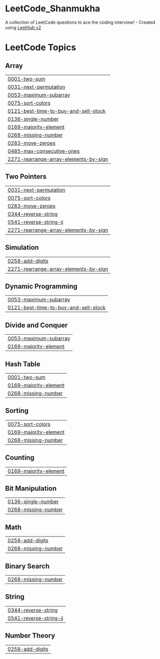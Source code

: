 # LeetCode_Shanmukha
A collection of LeetCode questions to ace the coding interview! - Created using [LeetHub v2](https://github.com/arunbhardwaj/LeetHub-2.0)

<!---LeetCode Topics Start-->
# LeetCode Topics
## Array
|  |
| ------- |
| [0001-two-sum](https://github.com/ShanmukhaSrinivasa/LeetCode_Shanmukha/tree/master/0001-two-sum) |
| [0031-next-permutation](https://github.com/ShanmukhaSrinivasa/LeetCode_Shanmukha/tree/master/0031-next-permutation) |
| [0053-maximum-subarray](https://github.com/ShanmukhaSrinivasa/LeetCode_Shanmukha/tree/master/0053-maximum-subarray) |
| [0075-sort-colors](https://github.com/ShanmukhaSrinivasa/LeetCode_Shanmukha/tree/master/0075-sort-colors) |
| [0121-best-time-to-buy-and-sell-stock](https://github.com/ShanmukhaSrinivasa/LeetCode_Shanmukha/tree/master/0121-best-time-to-buy-and-sell-stock) |
| [0136-single-number](https://github.com/ShanmukhaSrinivasa/LeetCode_Shanmukha/tree/master/0136-single-number) |
| [0169-majority-element](https://github.com/ShanmukhaSrinivasa/LeetCode_Shanmukha/tree/master/0169-majority-element) |
| [0268-missing-number](https://github.com/ShanmukhaSrinivasa/LeetCode_Shanmukha/tree/master/0268-missing-number) |
| [0283-move-zeroes](https://github.com/ShanmukhaSrinivasa/LeetCode_Shanmukha/tree/master/0283-move-zeroes) |
| [0485-max-consecutive-ones](https://github.com/ShanmukhaSrinivasa/LeetCode_Shanmukha/tree/master/0485-max-consecutive-ones) |
| [2271-rearrange-array-elements-by-sign](https://github.com/ShanmukhaSrinivasa/LeetCode_Shanmukha/tree/master/2271-rearrange-array-elements-by-sign) |
## Two Pointers
|  |
| ------- |
| [0031-next-permutation](https://github.com/ShanmukhaSrinivasa/LeetCode_Shanmukha/tree/master/0031-next-permutation) |
| [0075-sort-colors](https://github.com/ShanmukhaSrinivasa/LeetCode_Shanmukha/tree/master/0075-sort-colors) |
| [0283-move-zeroes](https://github.com/ShanmukhaSrinivasa/LeetCode_Shanmukha/tree/master/0283-move-zeroes) |
| [0344-reverse-string](https://github.com/ShanmukhaSrinivasa/LeetCode_Shanmukha/tree/master/0344-reverse-string) |
| [0541-reverse-string-ii](https://github.com/ShanmukhaSrinivasa/LeetCode_Shanmukha/tree/master/0541-reverse-string-ii) |
| [2271-rearrange-array-elements-by-sign](https://github.com/ShanmukhaSrinivasa/LeetCode_Shanmukha/tree/master/2271-rearrange-array-elements-by-sign) |
## Simulation
|  |
| ------- |
| [0258-add-digits](https://github.com/ShanmukhaSrinivasa/LeetCode_Shanmukha/tree/master/0258-add-digits) |
| [2271-rearrange-array-elements-by-sign](https://github.com/ShanmukhaSrinivasa/LeetCode_Shanmukha/tree/master/2271-rearrange-array-elements-by-sign) |
## Dynamic Programming
|  |
| ------- |
| [0053-maximum-subarray](https://github.com/ShanmukhaSrinivasa/LeetCode_Shanmukha/tree/master/0053-maximum-subarray) |
| [0121-best-time-to-buy-and-sell-stock](https://github.com/ShanmukhaSrinivasa/LeetCode_Shanmukha/tree/master/0121-best-time-to-buy-and-sell-stock) |
## Divide and Conquer
|  |
| ------- |
| [0053-maximum-subarray](https://github.com/ShanmukhaSrinivasa/LeetCode_Shanmukha/tree/master/0053-maximum-subarray) |
| [0169-majority-element](https://github.com/ShanmukhaSrinivasa/LeetCode_Shanmukha/tree/master/0169-majority-element) |
## Hash Table
|  |
| ------- |
| [0001-two-sum](https://github.com/ShanmukhaSrinivasa/LeetCode_Shanmukha/tree/master/0001-two-sum) |
| [0169-majority-element](https://github.com/ShanmukhaSrinivasa/LeetCode_Shanmukha/tree/master/0169-majority-element) |
| [0268-missing-number](https://github.com/ShanmukhaSrinivasa/LeetCode_Shanmukha/tree/master/0268-missing-number) |
## Sorting
|  |
| ------- |
| [0075-sort-colors](https://github.com/ShanmukhaSrinivasa/LeetCode_Shanmukha/tree/master/0075-sort-colors) |
| [0169-majority-element](https://github.com/ShanmukhaSrinivasa/LeetCode_Shanmukha/tree/master/0169-majority-element) |
| [0268-missing-number](https://github.com/ShanmukhaSrinivasa/LeetCode_Shanmukha/tree/master/0268-missing-number) |
## Counting
|  |
| ------- |
| [0169-majority-element](https://github.com/ShanmukhaSrinivasa/LeetCode_Shanmukha/tree/master/0169-majority-element) |
## Bit Manipulation
|  |
| ------- |
| [0136-single-number](https://github.com/ShanmukhaSrinivasa/LeetCode_Shanmukha/tree/master/0136-single-number) |
| [0268-missing-number](https://github.com/ShanmukhaSrinivasa/LeetCode_Shanmukha/tree/master/0268-missing-number) |
## Math
|  |
| ------- |
| [0258-add-digits](https://github.com/ShanmukhaSrinivasa/LeetCode_Shanmukha/tree/master/0258-add-digits) |
| [0268-missing-number](https://github.com/ShanmukhaSrinivasa/LeetCode_Shanmukha/tree/master/0268-missing-number) |
## Binary Search
|  |
| ------- |
| [0268-missing-number](https://github.com/ShanmukhaSrinivasa/LeetCode_Shanmukha/tree/master/0268-missing-number) |
## String
|  |
| ------- |
| [0344-reverse-string](https://github.com/ShanmukhaSrinivasa/LeetCode_Shanmukha/tree/master/0344-reverse-string) |
| [0541-reverse-string-ii](https://github.com/ShanmukhaSrinivasa/LeetCode_Shanmukha/tree/master/0541-reverse-string-ii) |
## Number Theory
|  |
| ------- |
| [0258-add-digits](https://github.com/ShanmukhaSrinivasa/LeetCode_Shanmukha/tree/master/0258-add-digits) |
<!---LeetCode Topics End-->